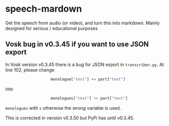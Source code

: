 # speech-mardown
Get the speech from audio (or video), and turn this into markdown. Mainly designed for serious / educational purposes 

## Vosk bug in v0.3.45 if you want to use JSON export

In Vosk version v0.3.45 there is a bug for JSON export in `transcriber.py`.
At line 102, please change
```python
                    monologue["text"] += part["text"]
```
into 
```python
                    monologues["text"] += part["text"]
```
`monologues` with `s` otherwise the wrong variable is used.

This is corrected in version v0.3.50 but PyPi has until v0.3.45.